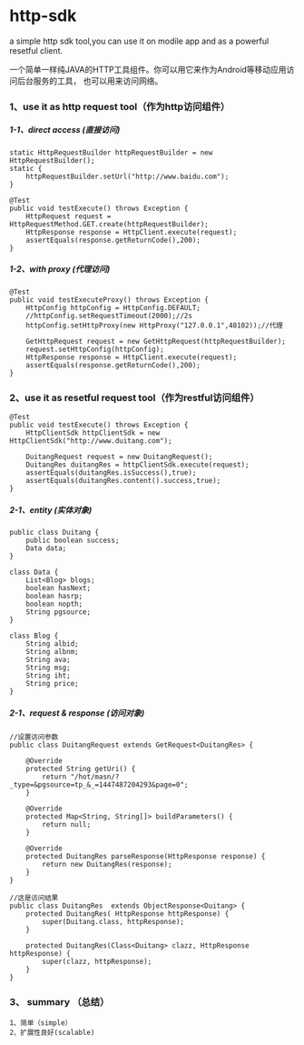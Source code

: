 # http-sdk
a simple http sdk tool,you can use it on modile app and as a powerful resetful client.

一个简单一样纯JAVA的HTTP工具组件。你可以用它来作为Android等移动应用访问后台服务的工具，
也可以用来访问网络。


### 1、use it as http request tool（作为http访问组件）

##### 1-1、direct access (直接访问)

    static HttpRequestBuilder httpRequestBuilder = new HttpRequestBuilder();
    static {
        httpRequestBuilder.setUrl("http://www.baidu.com");
    }

    @Test
    public void testExecute() throws Exception {
        HttpRequest request = HttpRequestMethod.GET.create(httpRequestBuilder);
        HttpResponse response = HttpClient.execute(request);
        assertEquals(response.getReturnCode(),200);
    }
    
##### 1-2、with proxy (代理访问)
    @Test
    public void testExecuteProxy() throws Exception {
        HttpConfig httpConfig = HttpConfig.DEFAULT;
        //httpConfig.setRequestTimeout(2000);//2s
        httpConfig.setHttpProxy(new HttpProxy("127.0.0.1",48102));//代理

        GetHttpRequest request = new GetHttpRequest(httpRequestBuilder);
        request.setHttpConfig(httpConfig);
        HttpResponse response = HttpClient.execute(request);
        assertEquals(response.getReturnCode(),200);
    }

### 2、use it as resetful request tool（作为restful访问组件）

    @Test
    public void testExecute() throws Exception {
        HttpClientSdk httpClientSdk = new HttpClientSdk("http://www.duitang.com");

        DuitangRequest request = new DuitangRequest();
        DuitangRes duitangRes = httpClientSdk.execute(request);
        assertEquals(duitangRes.isSuccess(),true);
        assertEquals(duitangRes.content().success,true);
    }
    
##### 2-1、entity (实体对象)

    public class Duitang {
        public boolean success;
        Data data;
    }
    
    class Data {
        List<Blog> blogs;
        boolean hasNext;
        boolean hasrp;
        boolean nopth;
        String pgsource;
    }
    
    class Blog {
        String albid;
        String albnm;
        String ava;
        String msg;
        String iht;
        String price;
    }
##### 2-1、request & response (访问对象)
    //设置访问参数
    public class DuitangRequest extends GetRequest<DuitangRes> {
    
        @Override
        protected String getUri() {
            return "/hot/masn/?_type=&pgsource=tp_&_=1447487204293&page=0";
        }
    
        @Override
        protected Map<String, String[]> buildParameters() {
            return null;
        }
    
        @Override
        protected DuitangRes parseResponse(HttpResponse response) {
            return new DuitangRes(response);
        }
    }
    
    //这是访问结果
    public class DuitangRes  extends ObjectResponse<Duitang> {
        protected DuitangRes( HttpResponse httpResponse) {
            super(Duitang.class, httpResponse);
        }
    
        protected DuitangRes(Class<Duitang> clazz, HttpResponse httpResponse) {
            super(clazz, httpResponse);
        }
    }
    
### 3、 summary （总结）
    
    1、简单（simple）
    2、扩展性良好(scalable)
    